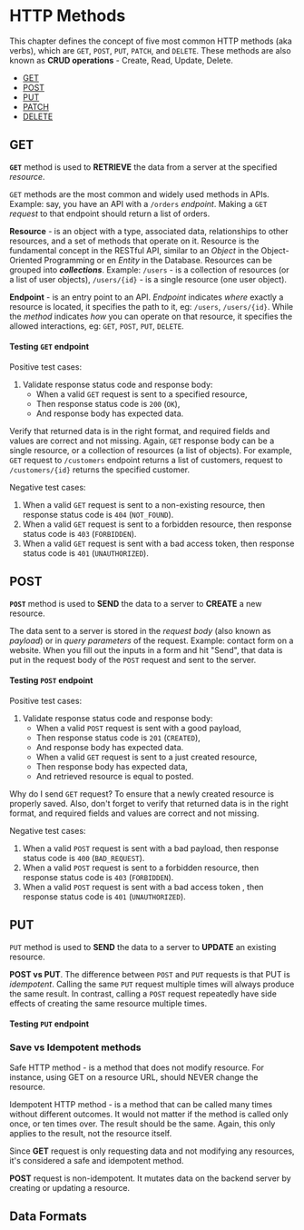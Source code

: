 # HTTP Methods

This chapter defines the concept of five most common HTTP methods (aka verbs), which are `GET`, `POST`, `PUT`, `PATCH`, and `DELETE`.
These methods are also known as **CRUD operations** - Create, Read, Update, Delete.

- [GET](#get)
- [POST](#post)
- [PUT](#put)
- [PATCH](#patch)
- [DELETE](#delete)


## GET

**`GET`** method is used to **RETRIEVE** the data from a server at the specified _resource_.

`GET` methods are the most common and widely used methods in APIs.
Example: say, you have an API with a `/orders` _endpoint_.
Making a `GET` _request_ to that endpoint should return a list of orders.

**Resource** - is an object with a type, associated data, relationships to other resources, and a set of methods that operate on it.
Resource is the fundamental concept in the RESTful API, similar to an _Object_ in the Object-Oriented Programming or en _Entity_ in the Database.
Resources can be grouped into _**collections**_.
Example: `/users` - is a collection of resources (or a list of user objects), `/users/{id}` - is a single resource (one user object).

**Endpoint** - is an entry point to an API. _Endpoint_ indicates _where_ exactly a resource is located, it specifies the path to it, eg: `/users`, `/users/{id}`.
While the _method_ indicates _how_ you can operate on that resource, it specifies the allowed interactions, eg: `GET`, `POST`, `PUT`, `DELETE`.

#### Testing `GET` endpoint

Positive test cases:
1. Validate response status code and response body:
   - When a valid `GET` request is sent to a specified resource,
   - Then response status code is `200` (`OK`),
   - And response body has expected data.

Verify that returned data is in the right format, and required fields and values are correct and not missing. Again, `GET` response body can be a single resource, or a collection of resources (a list of objects).
For example, `GET` request to `/customers` endpoint returns a list of customers, request to `/customers/{id}` returns the specified customer.

Negative test cases:
1. When a valid `GET` request is sent to a non-existing resource, then response status code is `404` (`NOT_FOUND`).
1. When a valid `GET` request is sent to a forbidden resource, then response status code is `403` (`FORBIDDEN`).
1. When a valid `GET` request is sent with a bad access token, then response status code is `401` (`UNAUTHORIZED`).

## POST

**`POST`** method is used to **SEND** the data to a server to **CREATE** a new resource.

The data sent to a server is stored in the _request body_ (also known as _payload_) or in _query parameters_ of the request. Example: contact form on a website.
When you fill out the inputs in a form and hit "Send", that data is put in the request body of the `POST` request and sent to the server.

#### Testing `POST` endpoint

Positive test cases:
1. Validate response status code and response body:
   - When a valid `POST` request is sent with a good payload,
   - Then response status code is `201` (`CREATED`),
   - And response body has expected data.
   - When a valid `GET` request is sent to a just created resource,
   - Then response body has expected data,
   - And retrieved resource is equal to posted.

Why do I send `GET` request? To ensure that a newly created resource is properly saved. Also, don't forget to verify that returned data is in the right format, and required fields and values are correct and not missing.

Negative test cases:
1. When a valid `POST` request is sent with a bad payload, then response status code is `400` (`BAD_REQUEST`).
1. When a valid `POST` request is sent to a forbidden resource, then response status code is `403` (`FORBIDDEN`).
1. When a valid `POST` request is sent with a bad access token , then response status code is `401` (`UNAUTHORIZED`).

## PUT

`PUT` method is used to **SEND** the data to a server to **UPDATE** an existing resource.

**POST vs PUT**. The difference between `POST` and `PUT` requests is that PUT is _idempotent_.
Calling the same `PUT` request multiple times will always produce the same result.
In contrast, calling a `POST` request repeatedly have side effects of creating the same resource multiple times.

#### Testing `PUT` endpoint



### Save vs Idempotent methods

Safe HTTP method - is a method that does not modify resource.
For instance, using GET on a resource URL, should NEVER change the resource.

Idempotent HTTP method - is a method that can be called many times without different outcomes.
It would not matter if the method is called only once, or ten times over.
The result should be the same. Again, this only applies to the result, not the resource itself.

Since **GET** request is only requesting data and not modifying any resources, it's considered a safe and idempotent method.

**POST** request is non-idempotent. It mutates data on the backend server by creating or updating a resource.

## Data Formats

